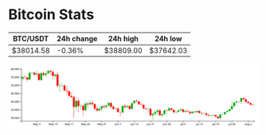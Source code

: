# Bitcoin Stats

BTC/USDT|24h change|24h high|24h low|
|---|---|---|---|
|$38014.58|-0.36%|$38809.00|$37642.03|

<img src="./chart.svg">
